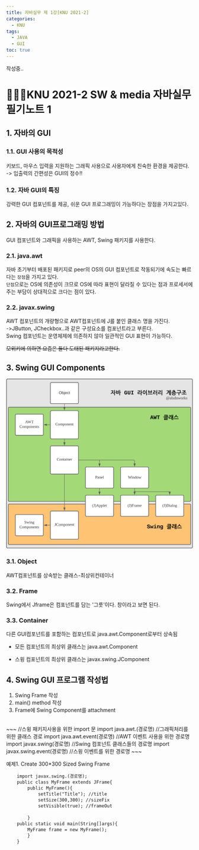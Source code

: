 ```yaml
---
title: 자바실무 제 1강[KNU 2021-2]
categories:
  - KNU
tags:
  - JAVA
  - GUI
toc: true
---
```


작성중..

# 👨‍💻🏫KNU 2021-2 SW & media 자바실무 필기노트 1


## 1. 자바의 GUI

### 1.1. GUI 사용의 목적성 

키보드, 마우스 입력을 지원하는 그래픽 사용으로 사용자에게 친숙한 환경을 제공한다.<br>
-&gt; 입출력의 간편성은 GUI의 정수!!

### 1.2. 자바 GUI의 특징 

강력한 GUI 컴포넌트를 제공, 쉬운 GUI 프로그래밍이 가능하다는 장점을 가지고있다.

## 2. 자바의 GUI프로그래밍 방법

GUI 컴포넌트와 그래픽을 사용하는 AWT, Swing 패키지를 사용한다.

### 2.1. java.awt 
자바 초기부터 배포된 패키지로 peer의 OS의 GUI 컴포넌트로 작동되기에 
속도는 빠르다는 `장점`을 가지고 있다.<br>
`단점`으로는 OS에 의존성이 크므로 OS에 따라 표현이 달라질 수 있다는 점과 
프로세서에 주는 부담이 상대적으로 크다는 점이 있다.<br>

### 2.2. javax.swing 
AWT 컴포넌트의 개량형으로 AWT컴포넌트에 J를 붙인 클래스 명을 가진다.<br>
-&gt;JButton, JCheckbox..과 같은 구성요소를 컴포넌트라고 부른다.<br>
Swing 컴포넌트는 운영체제에 의존하지 않아 일관적인 GUI 표현이 가능하다.

~~모위키에 의하면 요즘은 둘다 도태된 패키지라고한다.~~
## 3. Swing GUI Components

![java_1](/assets/img/java_1.png) 

### 3.1. Object
AWT컴포넌트를 상속받는 클래스-최상위컨테이너

### 3.2. Frame
Swing에서 Jframe은 컴포넌트를 담는 '그릇'이다. 창이라고 보면 된다.

### 3.3. Container
다른 GUI컴포넌트를 포함하는 컴포넌트로 java.awt.Component로부터 상속됨

 - 모든 컴포넌트의 최상위 클래스는 java.awt.Component

 - 스윙 컴포넌트의 최상위 클래스는 javax.swing.JComponent

## 4. Swing GUI 프로그램 작성법
   1. Swing Frame 작성
   2. main() method 작성
   3. Frame에 Swing Component를 attachment
   <br>
~~~
    //스윙 패키지사용을 위한 import 문
    import java.awt.(경로명) //그래픽처리를 위한 클래스 경로
    import java.awt.event(경로명) //AWT 이벤트 사용을 위한 경로명
    import javax.swing(경로명) //Swing 컴포넌트 클래스들의 경로명
    import javax.swing.event(경로명) //스윙 이벤트를 위한 경로명
~~~

예제1. Create 300*300 Sized Swing Frame
~~~
    import javax.swing.(경로명);
    public class MyFrame extends JFrame{
        public MyFrame(){
            setTitle("Title"); //title
            setSize(300,300); //sizeFix
            setVisible(true); //frameOut

        }
    public static void main(String[]args){
        MyFrame frame = new MyFrame();
        }
    }
  ~~~